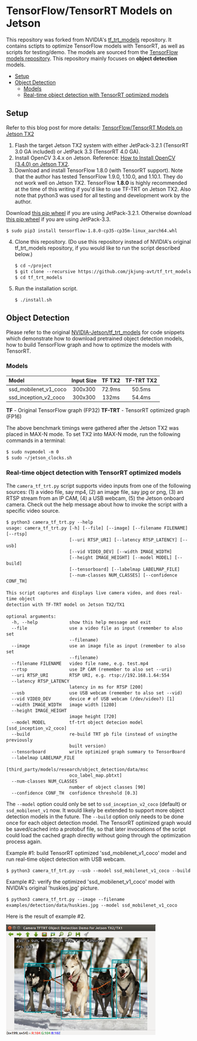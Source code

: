 TensorFlow/TensorRT Models on Jetson
====================================

This repository was forked from NVIDIA's [tf_trt_models](https://github.com/NVIDIA-Jetson/tf_trt_models) repository.  It contains sctipts to optimize TensorFlow models with TensorRT, as well as scripts for testing/demo.  The models are sourced from the [TensorFlow models repository](https://github.com/tensorflow/models).  This repository mainly focuses on **object detection** models.

* [Setup](#setup)
* [Object Detection](#od)
  * [Models](#od_models)
  * [Real-time object detection with TensorRT optimized models](#rt_od)

<a name="setup"></a>
Setup
-----

Refer to this blog post for more details: [TensorFlow/TensorRT Models on Jetson TX2](https://jkjung-avt.github.io/tf-trt-models/)

1. Flash the target Jetson TX2 system with either JetPack-3.2.1 (TensorRT 3.0 GA included) or JetPack 3.3 (TensorRT 4.0 GA).
2. Install OpenCV 3.4.x on Jetson.  Reference: [How to Install OpenCV (3.4.0) on Jetson TX2](https://jkjung-avt.github.io/opencv3-on-tx2/).
3. Download and install TensorFlow 1.8.0 (with TensorRT support).  Note that the author has tested TensorFlow 1.9.0, 1.10.0, and 1.10.1.  They do not work well on Jetson TX2.  TensorFlow **1.8.0** is highly recommended at the time of this writing if you'd like to use TF-TRT on Jetson TX2.  Also note that python3 was used for all testing and development work by the author.  

  Download [this pip wheel](https://nvidia.app.box.com/v/TF180-Py35-wTRT) if you are using JetPack-3.2.1.  Otherwise download [this pip wheel](https://drive.google.com/open?id=1bAUNe26fKgGXuJiZYs1eT2ig8SCj2gW-) if you are using JetPack-3.3.

   ```
   $ sudo pip3 install tensorflow-1.8.0-cp35-cp35m-linux_aarch64.whl
   ```

4. Clone this repository.  (Do use this repository instead of NVIDIA's original tf_trt_models repository, if you would like to run the script described below.)

   ```
   $ cd ~/project
   $ git clone --recursive https://github.com/jkjung-avt/tf_trt_models
   $ cd tf_trt_models
   ```

5. Run the installation script.

   ```
   $ ./install.sh
   ```

<a name="od"></a>
Object Detection 
----------------

Please refer to the original [NVIDIA-Jetson/tf_trt_models](https://github.com/NVIDIA-Jetson/tf_trt_models) for code snippets which demonstrate how to download pretrained object detection models, how to build TensorFlow graph and how to optimize the models with TensorRT.

<a name="od_models"></a>
### Models

| Model                 | Input Size | TF TX2 | TF-TRT TX2 |
|:----------------------|:----------:|:------:|:----------:|
| ssd_mobilenet_v1_coco |   300x300  | 72.9ms |   50.5ms   |
| ssd_inception_v2_coco |   300x300  | 132ms  |   54.4ms   |

**TF** - Original TensorFlow graph (FP32)
**TF-TRT** - TensorRT optimized graph (FP16)

The above benchmark timings were gathered after the Jetson TX2 was placed in MAX-N mode.  To set TX2 into MAX-N mode, run the following commands in a terminal:

   ```
   $ sudo nvpmodel -m 0
   $ sudo ~/jetson_clocks.sh
   ```

<a name="rt_od"></a>
### Real-time object detection with TensorRT optimized models

The `camera_tf_trt.py` script supports video inputs from one of the following sources: (1) a video file, say mp4, (2) an image file, say jpg or png, (3) an RTSP stream from an IP CAM, (4) a USB webcam, (5) the Jetson onboard camera.  Check out the help message about how to invoke the script with a specific video source.

   ```
   $ python3 camera_tf_trt.py --help
   usage: camera_tf_trt.py [-h] [--file] [--image] [--filename FILENAME] [--rtsp]
                           [--uri RTSP_URI] [--latency RTSP_LATENCY] [--usb]
                           [--vid VIDEO_DEV] [--width IMAGE_WIDTH]
                           [--height IMAGE_HEIGHT] [--model MODEL] [--build]
                           [--tensorboard] [--labelmap LABELMAP_FILE]
                           [--num-classes NUM_CLASSES] [--confidence CONF_TH]
   
   This script captures and displays live camera video, and does real-time object
   detection with TF-TRT model on Jetson TX2/TX1
   
   optional arguments:
     -h, --help            show this help message and exit
     --file                use a video file as input (remember to also set
                           --filename)
     --image               use an image file as input (remember to also set
                           --filename)
     --filename FILENAME   video file name, e.g. test.mp4
     --rtsp                use IP CAM (remember to also set --uri)
     --uri RTSP_URI        RTSP URI, e.g. rtsp://192.168.1.64:554
     --latency RTSP_LATENCY
                           latency in ms for RTSP [200]
     --usb                 use USB webcam (remember to also set --vid)
     --vid VIDEO_DEV       device # of USB webcam (/dev/video?) [1]
     --width IMAGE_WIDTH   image width [1280]
     --height IMAGE_HEIGHT
                           image height [720]
     --model MODEL         tf-trt object detecion model [ssd_inception_v2_coco]
     --build               re-build TRT pb file (instead of usingthe previously
                           built version)
     --tensorboard         write optimized graph summary to TensorBoard
     --labelmap LABELMAP_FILE
                           [third_party/models/research/object_detection/data/msc
                           oco_label_map.pbtxt]
     --num-classes NUM_CLASSES
                           number of object classes [90]
     --confidence CONF_TH  confidence threshold [0.3]
   ```

The `--model` option could only be set to `ssd_inception_v2_coco` (default) or `ssd_mobilenet_v1` now.  It would likely be extended to support more object detection models in the future.  The `--build` option only needs to be done once for each object detection model.  The TensorRT optimized graph would be saved/cached into a protobuf file, so that later invocations of the script could load the cached graph directly without going through the optimization process again.


Example #1: build TensorRT optimized 'ssd_mobilenet_v1_coco' model and run real-time object detection with USB webcam.

```
$ python3 camera_tf_trt.py --usb --model ssd_mobilenet_v1_coco --build
```

Example #2: verify the optimized 'ssd_mobilenet_v1_coco' model with NVIDIA's original 'huskies.jpg' picture. 

```
$ python3 camera_tf_trt.py --image --filename examples/detection/data/huskies.jpg --model ssd_mobilenet_v1_coco
```

Here is the result of example #2.

<p>
<img src="data/huskies_detected.png" alt="MobileNet V1 SSD detection result on huskies.jpg" height="300px"/>
</p>

